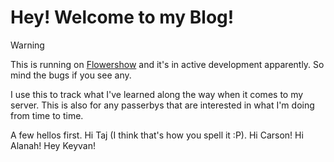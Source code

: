# Hey! Welcome to my Blog!

> [!WARNING] 
> This is running on [Flowershow](https://flowershow.app/) and it's in active development apparently. So mind the bugs if you see any.


I use this to track what I've learned along the way when it comes to my server. This is also for any passerbys that are interested in what I'm doing from time to time. 

A few hellos first. Hi Taj (I think that's how you spell it :P). Hi Carson! Hi Alanah! Hey Keyvan!